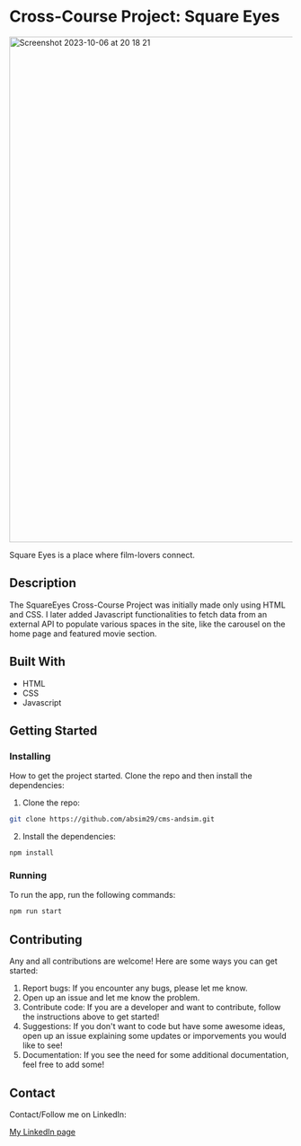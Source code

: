 # Cross-Course Project: Square Eyes

<img width="900" alt="Screenshot 2023-10-06 at 20 18 21" src="https://github.com/absim29/cms-andsim/assets/119533465/c309063d-9731-4fdd-a643-7bfaba1f3730">

Square Eyes is a place where film-lovers connect.

## Description

The SquareEyes Cross-Course Project was initially made only using HTML and CSS. I later added Javascript functionalities to fetch data from an external API to populate various spaces in the site, like the carousel on the home page and featured movie section.


## Built With


- HTML
- CSS
- Javascript

## Getting Started

### Installing

How to get the project started. Clone the repo and then install the dependencies:

1. Clone the repo:

```bash
git clone https://github.com/absim29/cms-andsim.git
```

2. Install the dependencies:

```
npm install
```

### Running


To run the app, run the following commands:

```bash
npm run start
```

## Contributing

Any and all contributions are welcome! Here are some ways you can get started:

1. Report bugs: If you encounter any bugs, please let me know.
2. Open up an issue and let me know the problem.
3. Contribute code: If you are a developer and want to contribute, follow the instructions above to get started!
4. Suggestions: If you don't want to code but have some awesome ideas, open up an issue explaining some updates or imporvements you would like to see!
5. Documentation: If you see the need for some additional documentation, feel free to add some!

## Contact

Contact/Follow me on LinkedIn:

[My LinkedIn page](https://www.linkedin.com/in/andreea-bianca-simon-front-end-dev/)


